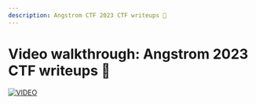 ```yaml
---
description: Angstrom CTF 2023 CTF writeups 💜
---
```


# Video walkthrough: Angstrom 2023 CTF writeups 💜

[![VIDEO](https://img.youtube.com/vi/55jibxjUj3I/0.jpg)](https://youtu.be/55jibxjUj3I "Angstrom CTF 2023: Pwn")
